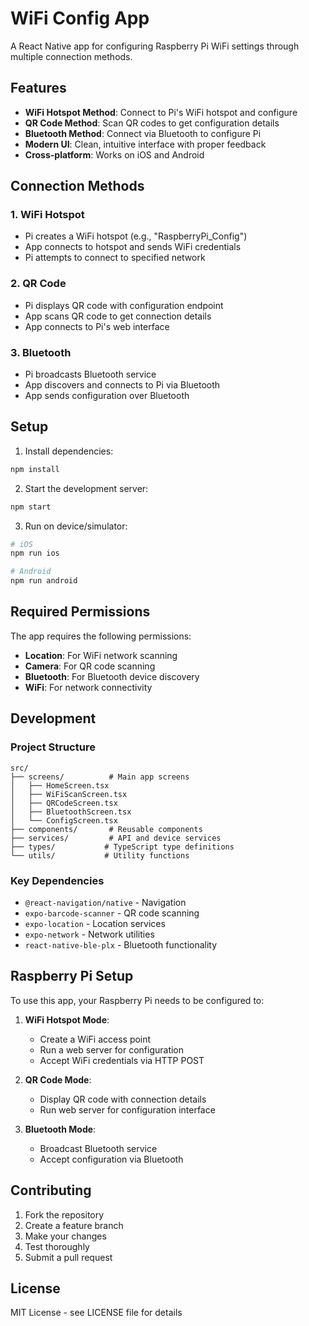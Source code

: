 # WiFi Config App

A React Native app for configuring Raspberry Pi WiFi settings through multiple connection methods.

## Features

- **WiFi Hotspot Method**: Connect to Pi's WiFi hotspot and configure
- **QR Code Method**: Scan QR codes to get configuration details
- **Bluetooth Method**: Connect via Bluetooth to configure Pi
- **Modern UI**: Clean, intuitive interface with proper feedback
- **Cross-platform**: Works on iOS and Android

## Connection Methods

### 1. WiFi Hotspot
- Pi creates a WiFi hotspot (e.g., "RaspberryPi_Config")
- App connects to hotspot and sends WiFi credentials
- Pi attempts to connect to specified network

### 2. QR Code
- Pi displays QR code with configuration endpoint
- App scans QR code to get connection details
- App connects to Pi's web interface

### 3. Bluetooth
- Pi broadcasts Bluetooth service
- App discovers and connects to Pi via Bluetooth
- App sends configuration over Bluetooth

## Setup

1. Install dependencies:
```bash
npm install
```

2. Start the development server:
```bash
npm start
```

3. Run on device/simulator:
```bash
# iOS
npm run ios

# Android
npm run android
```

## Required Permissions

The app requires the following permissions:

- **Location**: For WiFi network scanning
- **Camera**: For QR code scanning
- **Bluetooth**: For Bluetooth device discovery
- **WiFi**: For network connectivity

## Development

### Project Structure
```
src/
├── screens/          # Main app screens
│   ├── HomeScreen.tsx
│   ├── WiFiScanScreen.tsx
│   ├── QRCodeScreen.tsx
│   ├── BluetoothScreen.tsx
│   └── ConfigScreen.tsx
├── components/       # Reusable components
├── services/         # API and device services
├── types/           # TypeScript type definitions
└── utils/           # Utility functions
```

### Key Dependencies
- `@react-navigation/native` - Navigation
- `expo-barcode-scanner` - QR code scanning
- `expo-location` - Location services
- `expo-network` - Network utilities
- `react-native-ble-plx` - Bluetooth functionality

## Raspberry Pi Setup

To use this app, your Raspberry Pi needs to be configured to:

1. **WiFi Hotspot Mode**:
   - Create a WiFi access point
   - Run a web server for configuration
   - Accept WiFi credentials via HTTP POST

2. **QR Code Mode**:
   - Display QR code with connection details
   - Run web server for configuration interface

3. **Bluetooth Mode**:
   - Broadcast Bluetooth service
   - Accept configuration via Bluetooth

## Contributing

1. Fork the repository
2. Create a feature branch
3. Make your changes
4. Test thoroughly
5. Submit a pull request

## License

MIT License - see LICENSE file for details 